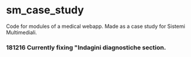 # sm_case_study
Code for modules of a medical webapp. Made as a case study for Sistemi Multimediali.

### 181216 Currently fixing "Indagini diagnostiche section.
